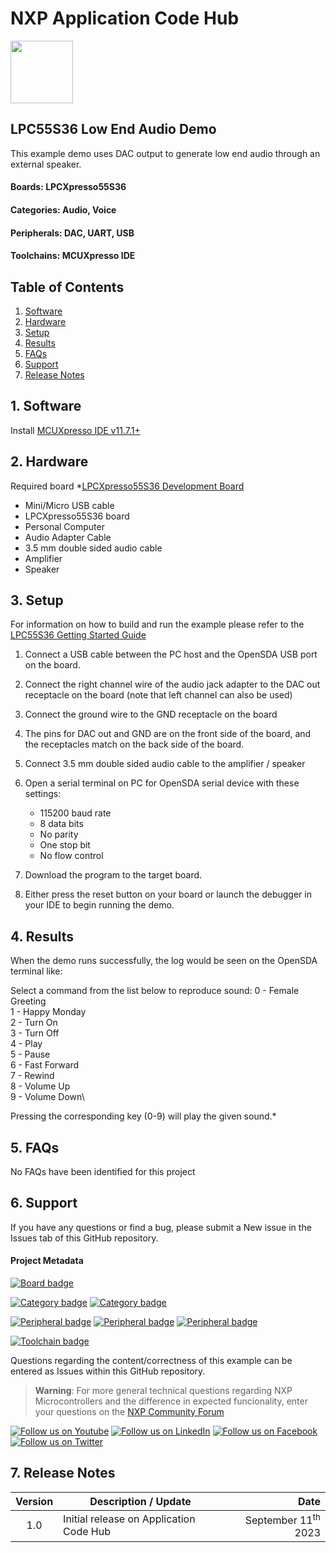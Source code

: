 # NXP Application Code Hub
[<img src="https://mcuxpresso.nxp.com/static/icon/nxp-logo-color.svg" width="100"/>](https://www.nxp.com)

## LPC55S36 Low End Audio Demo

This example demo uses DAC output to generate low end audio through an external speaker.


#### Boards: LPCXpresso55S36
#### Categories: Audio, Voice
#### Peripherals: DAC, UART, USB
#### Toolchains: MCUXpresso IDE

## Table of Contents
1. [Software](#step1)
2. [Hardware](#step2)
3. [Setup](#step3)
4. [Results](#step4)
5. [FAQs](#step5) 
6. [Support](#step6)
7. [Release Notes](#step7)

## 1. Software<a name="step1"></a>
Install [MCUXpresso IDE v11.7.1+](https://nxp.com/mcuxpresso)

## 2. Hardware<a name="step2"></a>
Required board
*[LPCXpresso55S36 Development Board](https://www.nxp.com/design/software/development-software/mcuxpresso-software-and-tools-/lpcxpresso-boards/lpcxpresso55s36-development-board:LPCXpresso55S36)
* Mini/Micro USB cable
* LPCXpresso55S36 board
* Personal Computer
* Audio Adapter Cable
* 3.5 mm double sided audio cable
* Amplifier
* Speaker

## 3. Setup<a name="step3"></a>
For information on how to build and run the example please refer to the [LPC55S36 Getting Started Guide](https://www.nxp.com/document/guide/getting-started-with-the-lpc5536-lpc55s36-evaluation-board:GS-LPC55S36-EVK)

1.  Connect a USB cable between the PC host and the OpenSDA USB port on the board.
2.	Connect the right channel wire of the audio jack adapter to the DAC out receptacle on the board (note that left channel can also be used)
3.	Connect the ground wire to the GND receptacle on the board
4.	The pins for DAC out and GND are on the front side of the board, and the receptacles match on the back side of the board.
5.	Connect 3.5 mm double sided audio cable to the amplifier / speaker

2.  Open a serial terminal on PC for OpenSDA serial device with these settings:
    - 115200 baud rate
    - 8 data bits
    - No parity
    - One stop bit
    - No flow control
3.  Download the program to the target board.
4.  Either press the reset button on your board or launch the debugger in your IDE to begin running the demo.



## 4. Results<a name="step4"></a>
When the demo runs successfully, the log would be seen on the OpenSDA terminal like:

Select a command from the list below to reproduce sound:
0 - Female Greeting\
1 - Happy Monday\
2 - Turn On\
3 - Turn Off\
4 - Play\
5 - Pause\
6 - Fast Forward\
7 - Rewind\
8 - Volume Up\
9 - Volume Down\

Pressing the corresponding key (0-9) will play the given sound.*

## 5. FAQs<a name="step5"></a>
No FAQs have been identified for this project

## 6. Support<a name="step6"></a>
If you have any questions or find a bug, please submit a New issue in the Issues tab of this GitHub repository.

#### Project Metadata
<!----- Boards ----->
[![Board badge](https://img.shields.io/badge/Board-LPCXPRESSO55S36-blue)](https://github.com/search?q=org%3Anxp-appcodehub+LPCXpresso55S36+in%3Areadme&type=Repositories)

<!----- Categories ----->
[![Category badge](https://img.shields.io/badge/Category-AUDIO-yellowgreen)](https://github.com/search?q=org%3Anxp-appcodehub+audio+in%3Areadme&type=Repositories) [![Category badge](https://img.shields.io/badge/Category-VOICE-yellowgreen)](https://github.com/search?q=org%3Anxp-appcodehub+voice+in%3Areadme&type=Repositories)

<!----- Peripherals ----->
[![Peripheral badge](https://img.shields.io/badge/Peripheral-DAC-yellow)](https://github.com/search?q=org%3Anxp-appcodehub+dac+in%3Areadme&type=Repositories) [![Peripheral badge](https://img.shields.io/badge/Peripheral-UART-yellow)](https://github.com/search?q=org%3Anxp-appcodehub+uart+in%3Areadme&type=Repositories) [![Peripheral badge](https://img.shields.io/badge/Peripheral-USB-yellow)](https://github.com/search?q=org%3Anxp-appcodehub+usb+in%3Areadme&type=Repositories)

<!----- Toolchains ----->
[![Toolchain badge](https://img.shields.io/badge/Toolchain-MCUXPRESSO%20IDE-orange)](https://github.com/search?q=org%3Anxp-appcodehub+mcux+in%3Areadme&type=Repositories)

Questions regarding the content/correctness of this example can be entered as Issues within this GitHub repository.

>**Warning**: For more general technical questions regarding NXP Microcontrollers and the difference in expected funcionality, enter your questions on the [NXP Community Forum](https://community.nxp.com/)

[![Follow us on Youtube](https://img.shields.io/badge/Youtube-Follow%20us%20on%20Youtube-red.svg)](https://www.youtube.com/@NXP_Semiconductors)
[![Follow us on LinkedIn](https://img.shields.io/badge/LinkedIn-Follow%20us%20on%20LinkedIn-blue.svg)](https://www.linkedin.com/company/nxp-semiconductors)
[![Follow us on Facebook](https://img.shields.io/badge/Facebook-Follow%20us%20on%20Facebook-blue.svg)](https://www.facebook.com/nxpsemi/)
[![Follow us on Twitter](https://img.shields.io/badge/Twitter-Follow%20us%20on%20Twitter-white.svg)](https://twitter.com/NXP)

## 7. Release Notes<a name="step7"></a>
| Version | Description / Update                           | Date                        |
|:-------:|------------------------------------------------|----------------------------:|
| 1.0     | Initial release on Application Code Hub        | September 11<sup>th</sup> 2023 |

